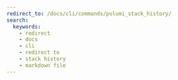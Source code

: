 ```yaml
---
redirect_to: /docs/cli/commands/pulumi_stack_history/
search:
  keywords:
    - redirect
    - docs
    - cli
    - redirect to
    - stack history
    - markdown file
---
```



